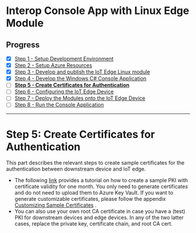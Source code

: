 # Interop Console App with Linux Edge Module
## Progress

- [x] [Step 1 - Setup Development Environment](./Setup%20Development%20Environment.MD)   
- [x] [Step 2 - Setup Azure Resources](./Setup%20Azure%20Resources.MD)  
- [x] [Step 3 - Develop and publish the IoT Edge Linux module](./Develop%20and%20publish%20the%20IoT%20edge%20Linux%20module.MD)  
- [x] [Step 4 - Develop the Windows C# Console Application](./Develop%20the%20Windows%20C%23%20Console%20Application.MD)  
- [ ] [**Step 5 - Create Certificates for Authentication**](./Create%20Certificates%20for%20Authentication.MD)  
- [ ] [Step 6 - Configuring the IoT Edge Device](./Configuring%20the%20IoT%20Edge%20Device.MD)  
- [ ] [Step 7 - Deploy the Modules onto the IoT Edge Device](./Deploy%20the%20Modules%20onto%20the%20IoT%20Edge%20Device.MD)  
- [ ] [Step 8 - Run the Console Application](./Run%20the%20Console%20Application.MD)  
---
# Step 5: Create Certificates for Authentication
This part describes the relevant steps to create sample certificates for the authentication between downstream device and IoT edge.
*   The following [link](https://docs.microsoft.com/azure/iot-edge/tutorial-machine-learning-edge-05-configure-edge-device#create-certificates) provides a tutorial on how to create a sample PKI with certificate validity for one month. You only need to generate certificates and do not need to upload them to Azure Key Vault. If you want to generate customizable certificates, please follow the appendix [Customizing Sample Certificates](#_Customizing_Sample_Certificates) .
*   You can also use your own root CA certificate in case you have a (test) PKI for downstream devices and edge devices. In any of the two latter cases, replace the private key, certificate chain, and root CA cert.
